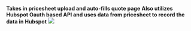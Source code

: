 **Takes in pricesheet upload and auto-fills quote page**
**Also utilizes Hubspot Oauth based API and uses data from pricesheet to record the data in Hubspot**
![](https://github.com/LoganBram/UnilogikWorkflow/blob/main/gif/demo.gif)
